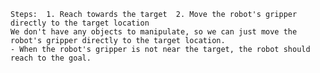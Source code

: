 
    Steps:  1. Reach towards the target  2. Move the robot's gripper directly to the target location
    We don't have any objects to manipulate, so we can just move the robot's gripper directly to the target location.
    - When the robot's gripper is not near the target, the robot should reach to the goal.